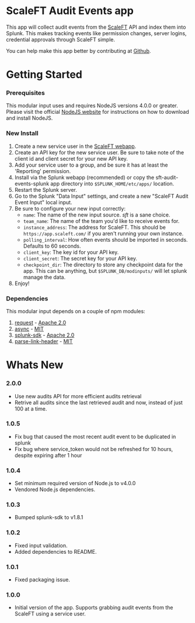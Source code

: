 # ScaleFT Audit Events app

This app will collect audit events from the [ScaleFT](https://www.scaleft.com) API and index them into Splunk. This makes tracking events like permission changes, server logins, credential approvals through ScaleFT simple.

You can help make this app better by contributing at [Github](https://www.github.com/ScaleFT/sft-audit-events-splunk).

# Getting Started

### Prerequisites
This modular input uses and requires NodeJS versions 4.0.0 or greater. Please visit the official [NodeJS website](https://nodejs.org/en/download/) for instructions on how to download and install NodeJS.

### New Install
1. Create a new service user in the [ScaleFT webapp](https://app.scaleft.com).
2. Create an API key for the new service user. Be sure to take note of the client id and client secret for your new API key.
3. Add your service user to a group, and be sure it has at least the 'Reporting' permission.
4. Install via the Splunk webapp (recommended) or copy the sft-audit-events-splunk app directory into `$SPLUNK_HOME/etc/apps/` location.
5. Restart the Splunk server.
6. Go to the Splunk "Data Input" settings, and create a new "ScaleFT Audit Event Input" local input.
7. Be sure to configure your new input correctly:
    * `name`: The name of the new input source. _sft_ is a sane choice.
    * `team_name`: The name of the team you'd like to receive events for.
    * `instance_address`: The address for ScaleFT. This should be `https://app.scaleft.com/` if you aren't running your own instance.
    * `polling_interval`: How often events should be imported in seconds. Defaults to 60 seconds.
    * `client_key`: The key id for your API key.
    * `client_secret`: The secret key for your API key.
    * `checkpoint_dir`: The directory to store any checkpoint data for the app. This can be anything, but `$SPLUNK_DB/modinputs/` will let splunk manage the data.
8. Enjoy!

### Dependencies
This modular input depends on a couple of npm modules:
  1. [request](https://www.npmjs.com/package/request) - [Apache 2.0](http://spdx.org/licenses/Apache-2.0)
  2. [async](https://www.npmjs.com/package/async) - [MIT](http://spdx.org/licenses/MIT)
  3. [splunk-sdk](https://www.npmjs.com/package/splunk-sdk) - [Apache 2.0](http://spdx.org/licenses/Apache-2.0)
  4. [parse-link-header](https://github.com/thlorenz/parse-link-header) - [MIT](http://spdx.org/licenses/MIT)

# Whats New

### 2.0.0
 - Use new audits API for more efficient audits retrieval
 - Retrive all audits since the last retrieved audit and now, instead of
   just 100 at a time.

### 1.0.5
 - Fix bug that caused the most recent audit event to be duplicated in splunk
 - Fix bug where service_token would not be refreshed for 10 hours, despite expiring after 1 hour

### 1.0.4
 - Set minimum required version of Node.js to v4.0.0
 - Vendored Node.js dependencies.

### 1.0.3
 - Bumped splunk-sdk to v1.8.1

### 1.0.2
 - Fixed input validation.
 - Added dependencies to README.

### 1.0.1
 - Fixed packaging issue.

### 1.0.0
 - Initial version of the app. Supports grabbing audit events from the ScaleFT using a service user.
